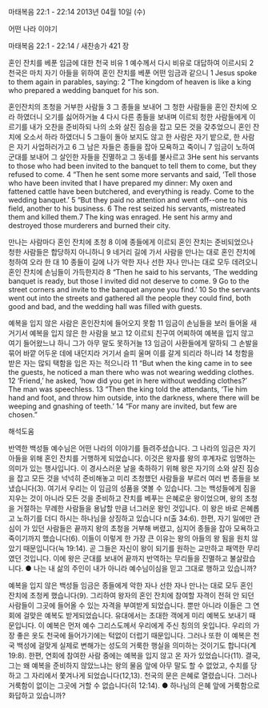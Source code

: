 마태복음 22:1 - 22:14 
2013년 04월 10일 (수)

어떤 나라 이야기



마태복음 22:1 - 22:14 / 새찬송가 421 장


혼인 잔치를 베푼 임금에 대한 천국 비유
1 예수께서 다시 비유로 대답하여 이르시되 2 천국은 마치 자기 아들을 위하여 혼인 잔치를 베푼 어떤 임금과 같으니
1 Jesus spoke to them again in parables, saying: 2 “The kingdom of heaven is like a king who prepared a wedding banquet for his son.

혼인잔치의 초청을 거부한 사람들
3 그 종들을 보내어 그 청한 사람들을 혼인 잔치에 오라 하였더니 오기를 싫어하거늘 4 다시 다른 종들을 보내며 이르되 청한 사람들에게 이르기를 내가 오찬을 준비하되 나의 소와 살진 짐승을 잡고 모든 것을 갖추었으니 혼인 잔치에 오소서 하라 하였더니 5 그들이 돌아 보지도 않고 한 사람은 자기 밭으로, 한 사람은 자기 사업하러가고 6 그 남은 자들은 종들을 잡아 모욕하고 죽이니 7 임금이 노하여 군대를 보내어 그 살인한 자들을 진멸하고 그 동네를 불사르고
3He sent his servants to those who had been invited to the banquet to tell them to come, but they refused to come. 4 “Then he sent some more servants and said, ‘Tell those who have been invited that I have prepared my dinner: My oxen and fattened cattle have been butchered, and everything is ready. Come to the wedding banquet.’ 5 “But they paid no attention and went off--one to his field, another to his business. 6 The rest seized his servants, mistreated them and killed them.7 The king was enraged. He sent his army and destroyed those murderers and burned their city.

만나는 사람마다 혼인 잔치에 초청
8 이에 종들에게 이르되 혼인 잔치는 준비되었으나 청한 사람들은 합당하지 아니하니 9 네거리 길에 가서 사람을 만나는 대로 혼인 잔치에 청하여 오라 한 대 10 종들이 길에 나가 악한 자나 선한 자나 만나는 대로 모두 데려오니 혼인 잔치에 손님들이 가득한지라
8 “Then he said to his servants, ‘The wedding banquet is ready, but those I invited did not deserve to come. 9 Go to the street corners and invite to the banquet anyone you find.’ 10 So the servants went out into the streets and gathered all the people they could find, both good and bad, and the wedding hall was filled with guests.

예복을 입지 않은 사람은 혼인잔치에 들어오지 못함
11 임금이 손님들을 보러 들어올 새 거기서 예복을 입지 않은 한 사람을 보고 12 이르되 친구여 어찌하여 예복을 입지 않고 여기 들어왔느냐 하니 그가 아무 말도 못하거늘 13 임금이 사환들에게 말하되 그 손발을 묶어 바깥 어두운 데에 내던지라 거기서 슬피 울며 이를 갈게 되리라 하니라 14 청함을 받은 자는 많되 택함을 입은 자는 적으니라
11 “But when the king came in to see the guests, he noticed a man there who was not wearing wedding clothes. 12 ‘Friend,’ he asked, ‘how did you get in here without wedding clothes?’ The man was speechless. 13 “Then the king told the attendants, ‘Tie him hand and foot, and throw him outside, into the darkness, where there will be weeping and gnashing of teeth.’ 14 “For many are invited, but few are chosen.”

해석도움





반역한 백성들
예수님은 어떤 나라의 이야기를 들려주셨습니다. 그 나라의 임금은 자기 아들을 위해 혼인 잔치를 거행하게 되었습니다. 이것은 왕자를 왕의 후계자로 임명하는 의미가 있는 행사입니다. 이 경사스러운 날을 축하하기 위해 왕은 자기의 소와 살진 짐승을 잡고 모든 것을 넉넉히 준비해놓고 미리 초청했던 사람들을 부르러 여러 번 종들을 보냈습니다(3). 여기서 우리는 이 임금의 성품을 엿볼 수 있습니다. 그는 백성들에게 짐을 지우는 것이 아니라 모든 것을 준비하고 잔치를 베푸는 은혜로운 왕이었으며, 왕의 초청을 거절하는 무례한 사람들을 용납할 만큼 너그러운 왕인 것입니다. 이 왕은 바로 은혜롭고 노하기를 더디 하시는 하나님을 상징하고 있습니다 n(출 34:6). 한편, 자기 일에만 관심이 가 있던 사람들은 끝까지 왕의 초청을 거부해 버렸고, 심지어 종들을 잡아 모욕하고 죽이기까지 했습니다(6). 이들이 이렇게 한 가장 큰 이유는 왕의 아들의 왕 됨을 원치 않았기 때문입니다(눅 19:14). 곧 그들은 자신이 왕이 되기를 원하는 교만하고 패역한 무리였던 것입니다. 이에 왕은 군대를 보내어 끝까지 반역하는 무리들을 진멸하고 불살랐습니다.
● 나는 내 삶의 주인이 내가 아니라 예수님이심을 믿고 그대로 행하고 있습니까?

예복을 입지 않은 백성들
임금은 종들에게 악한 자나 선한 자나 만나는 대로 모두 혼인 잔치에 초청케 했습니다(9). 그리하여 왕자의 혼인 잔치에 참여할 자격이 전혀 안 되던 사람들이 그곳에 들어올 수 있는 자격을 부여받게 되었습니다. 뿐만 아니라 이들은 그 연회에 걸맞은 예복도 받게되었습니다. 유대에서는 초대한 객에게 미리 예복도 보내기 때문입니다. 이 예복은 먼저 예수 그리스도께서 우리에게 주신 칭의의 옷입니다. 우리의 가장 좋은 옷도 천국에 들어가기에는 턱없이 더럽기 때문입니다. 그러나 또한 이 예복은 천국 백성에 걸맞게 실제로 변해가는 성도의 거룩한 행실을 의미하는 것이기도 합니다(계 19:8). 한편, 연회에 참여한 사람 중에는 예복을 입지 않고 온 자가 있었습니다(11). 결국, 그는 왜 예복을 준비하지 않았느냐는 왕의 물음 앞에 아무 말도 할 수 없었고, 수치를 당하고 그 자리에서 쫓겨나게 되었습니다(12,13). 천국의 문은 은혜로 열렸습니다. 그러나 거룩함이 없이는 그곳에 거할 수 없습니다(히 12:14).
● 하나님의 은혜 앞에 거룩함으로 화답하고 있습니까?